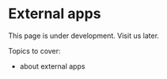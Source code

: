 # External apps

This page is under development. Visit us later.

Topics to cover:
  * about external apps
